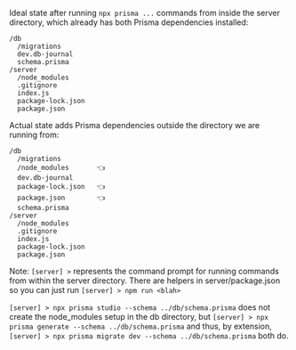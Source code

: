 Ideal state after running `npx prisma ...` commands from inside the server directory, which already has both Prisma dependencies installed:

```
/db
  /migrations
  dev.db-journal
  schema.prisma
/server
  /node_modules
  .gitignore
  index.js
  package-lock.json
  package.json
```

Actual state adds Prisma dependencies outside the directory we are running from:

```
/db
  /migrations
  /node_modules       👈
  dev.db-journal
  package-lock.json   👈
  package.json        👈
  schema.prisma
/server
  /node_modules
  .gitignore
  index.js
  package-lock.json
  package.json
```

Note: `[server] >` represents the command prompt for running commands from within the server directory. There are helpers in server/package.json so you can just run `[server] > npm run <blah>`

`[server] > npx prisma studio --schema ../db/schema.prisma` does not create the node_modules setup in the db directory, but `[server] > npx prisma generate --schema ../db/schema.prisma` and thus, by extension, `[server] > npx prisma migrate dev --schema ../db/schema.prisma` both do.
